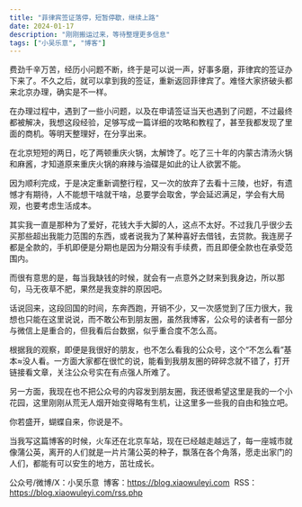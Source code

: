 ```yaml
---
title: "菲律宾签证落停，短暂停歇，继续上路"
date: 2024-01-17
description: "刚刚搬运过来，等待整理更多信息"
tags: ["小吴乐意", "博客"]
---
```


费劲千辛万苦，经历小问题不断，终于是可以说一声，好事多磨，菲律宾的签证办下来了。不久之后，就可以拿到我的签证，重新返回菲律宾了。难怪大家挤破头都来北京办理，确实是不一样。

在办理过程中，遇到了一些小问题，以及在申请签证当天也遇到了问题，不过最终都被解决，我想这段经验，足够写成一篇详细的攻略和教程了，甚至我都发现了里面的商机。等明天整理好，在分享出来。

在北京短短的两日，吃了两顿重庆火锅，太解馋了。吃了三十年的内蒙古清汤火锅和麻酱，才知道原来重庆火锅的麻辣与油碟是如此的让人欲罢不能。

因为顺利完成，于是决定重新调整行程，又一次的放弃了去看十三陵，也好，有遗憾才有期待，人不能想干啥就干啥，总要学会取舍，学会延迟满足，学会有大局观，也要考虑生活成本。

其实我一直是那种为了爱好，花钱大手大脚的人，这点不太好。不过我几乎很少去买那些超出我能力范围的东西，或者说我为了某种喜好去借钱，去贷款。我连房子都是全款的，手机即便是分期也是因为分期没有手续费，而且即便全款也在承受范围内。

而很有意思的是，每当我缺钱的时候，就会有一点意外之财来到我身边，所以那句，马无夜草不肥，果然是我变胖的原因吧。

话说回来，这段回国的时间，东奔西跑，开销不少，又一次感觉到了压力很大，我想也只能在这里说说，而不敢公布到朋友圈，虽然我博客，公众号的读者有一部分与微信上是重合的，但我看后台数据，似乎重合度不怎么高。

根据我的观察，即便是我很好的朋友，也不怎么看我的公众号，这个“不怎么看”基本≈没人看。一方面大家都在很忙的说，能看到我朋友圈的碎碎念就不错了，打开链接看文章，关注公众号实在有点强人所难了。

另一方面，我现在也不把公众号的内容发到朋友圈，我还很希望这里是我的一个小花园，这里刚刚从荒无人烟开始变得略有生机，让这里多一些我的自由和独立吧。

你若盛开，蝴蝶自来，你说是不。

当我写这篇博客的时候，火车还在北京车站，现在已经越走越远了，每一座城市就像蒲公英，离开的人们就是一片片蒲公英的种子，飘落在各个角落，愿走出家门的人们，都能有可以安生的地方，茁壮成长。

公众号/微博/X：小吴乐意
 博客：https://blog.xiaowuleyi.com
 RSS：https://blog.xiaowuleyi.com/rss.php

